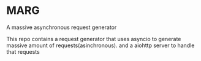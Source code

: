 # MARG
A massive asynchronous request generator

This repo contains a request generator that uses asyncio to generate massive amount of  requests(asinchronous).
and a aiohttp server to handle that requests
